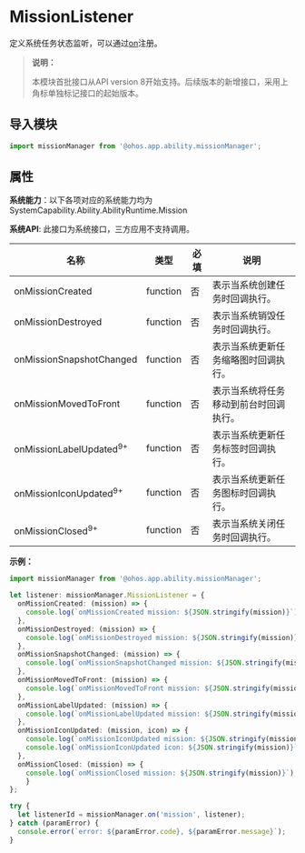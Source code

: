 # MissionListener

定义系统任务状态监听，可以通过[on](js-apis-app-ability-missionManager.md#missionmanageron)注册。

> **说明：**
> 
> 本模块首批接口从API version 8开始支持。后续版本的新增接口，采用上角标单独标记接口的起始版本。 

## 导入模块

```ts
import missionManager from '@ohos.app.ability.missionManager';
```

## 属性

**系统能力**：以下各项对应的系统能力均为SystemCapability.Ability.AbilityRuntime.Mission

**系统API**: 此接口为系统接口，三方应用不支持调用。

| 名称        | 类型                 | 必填 | 说明                                                         |
| ----------- | -------- | ---- | ------------------------------------------------------------ |
| onMissionCreated    | function               | 否   | 表示当系统创建任务时回调执行。                                |
| onMissionDestroyed   | function               | 否   | 表示当系统销毁任务时回调执行。 |
| onMissionSnapshotChanged   | function               | 否   | 表示当系统更新任务缩略图时回调执行。 |
| onMissionMovedToFront   | function               | 否   | 表示当系统将任务移动到前台时回调执行。 |
| onMissionLabelUpdated<sup>9+</sup>   | function               | 否   | 表示当系统更新任务标签时回调执行。 |
| onMissionIconUpdated<sup>9+</sup>   | function               | 否   | 表示当系统更新任务图标时回调执行。 |
| onMissionClosed<sup>9+</sup>   | function               | 否   | 表示当系统关闭任务时回调执行。 |

**示例：**
```ts
import missionManager from '@ohos.app.ability.missionManager';

let listener: missionManager.MissionListener = {
  onMissionCreated: (mission) => {
    console.log(`onMissionCreated mission: ${JSON.stringify(mission)}`);
  },
  onMissionDestroyed: (mission) => {
    console.log(`onMissionDestroyed mission: ${JSON.stringify(mission)}`);
  },
  onMissionSnapshotChanged: (mission) => {
    console.log(`onMissionSnapshotChanged mission: ${JSON.stringify(mission)}`);
  },
  onMissionMovedToFront: (mission) => {
    console.log(`onMissionMovedToFront mission: ${JSON.stringify(mission)}`);
  },
  onMissionLabelUpdated: (mission) => {
    console.log(`onMissionLabelUpdated mission: ${JSON.stringify(mission)}`);
  },
  onMissionIconUpdated: (mission, icon) => {
    console.log(`onMissionIconUpdated mission: ${JSON.stringify(mission)}`);
    console.log(`onMissionIconUpdated icon: ${JSON.stringify(mission)}`);
  },
  onMissionClosed: (mission) => {
    console.log(`onMissionClosed mission: ${JSON.stringify(mission)}`);
    }
};

try {
  let listenerId = missionManager.on('mission', listener);
} catch (paramError) {
  console.error(`error: ${paramError.code}, ${paramError.message}`);
}
```